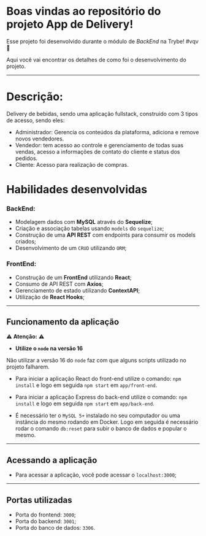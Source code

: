 # Boas vindas ao repositório do projeto App de Delivery!

Esse projeto foi desenvolvido durante o módulo de _BackEnd_ na Trybe! #vqv 🚀

Aqui você vai encontrar os detalhes de como foi o desenvolvimento do projeto.

---
# Descrição:
  Delivery de bebidas, sendo uma aplicação fullstack, construido com 3 tipos de acesso, sendo eles:
 - Administrador: Gerencia os conteúdos da plataforma, adiciona e remove novos vendedores.
 - Vendedor: tem acesso ao controle e gerenciamento de todas suas vendas, acesso a informações de contato do cliente e status dos pedidos.
 - Cliente: Acesso para realização de compras.
  
# Habilidades desenvolvidas
### BackEnd:
 - Modelagem dados com **MySQL** através do **Sequelize**;
 - Criação e associação tabelas usando `models` do `sequelize`;
 - Construção de uma **API REST** com endpoints para consumir os models criados;
 - Desenvolvimento de um `CRUD` utilizando `ORM`;

 ### FrontEnd:
  - Construção de um **FrontEnd** utilizando **React**;
  - Consumo de API REST com **Axios**;
  - Gerenciamento de estado utilizando **ContextAPI**;
  - Utilização de **React Hooks**;
 ---

 ## Funcionamento da aplicação

⚠ **Atenção:** ⚠

- **Utilize o `node` na versão 16**

Não utilizar a versão 16 do `node` faz com  que alguns scripts utilizado no projeto falharem.


- Para iniciar a aplicação React do front-end utilize o comando: `npm install` e logo em seguida `npm start` em `app/front-end`.

- Para iniciar a aplicação Express do back-end utilize o comando: `npm install` e logo em seguida `npm start` em `app/back-end`.

- É necessário ter o `MySQL 5+` instalado no seu computador ou uma instância do mesmo rodando em Docker. Logo em seguida é necessário rodar o comando `db:reset` para subir o banco de dados e popular o mesmo. 

---

## Acessando a aplicação

- Para acessar a aplicação, você pode acessar o  `localhost:3000`;

---

## Portas utilizadas

  - Porta do frontend: `3000`;
  - Porta do backend: `3001`;
  - Porta do banco de dados: `3306`.
